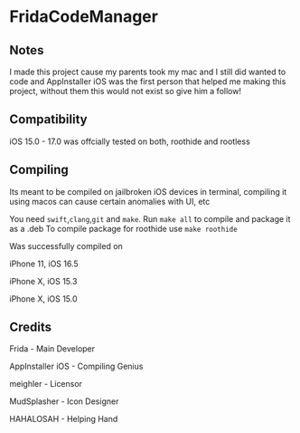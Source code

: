 # FridaCodeManager

## Notes
I made this project cause my parents took my mac and I still did wanted to code and AppInstaller iOS was the first person that helped me making this project, without them this would not exist so give him a follow!

## Compatibility
iOS 15.0 - 17.0 was offcially tested on both, roothide and rootless

## Compiling
Its meant to be compiled on jailbroken iOS devices in terminal,
compiling it using macos can cause certain anomalies with UI, etc

You need `swift`,`clang`,`git` and `make`. Run `make all` to compile and package it as a .deb
To compile package for roothide use `make roothide`

Was successfully compiled on

iPhone 11, iOS 16.5

iPhone X, iOS 15.3

iPhone X, iOS 15.0

## Credits
Frida - Main Developer

AppInstaller iOS - Compiling Genius

meighler - Licensor

MudSplasher - Icon Designer

HAHALOSAH - Helping Hand
